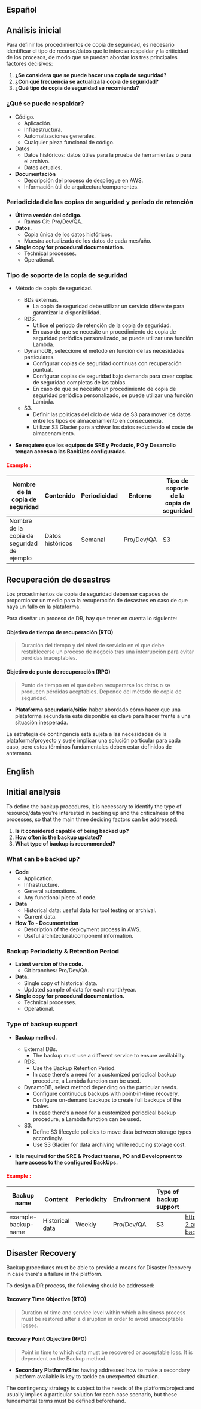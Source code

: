 ## Español

## Análisis inicial

Para definir los procedimientos de copia de seguridad, es necesario identificar el tipo de recurso/datos que le interesa respaldar y la criticidad de los procesos, de modo que se puedan abordar los tres principales factores decisivos:
1. **¿Se considera que se puede hacer una copia de seguridad?**
2. **¿Con qué frecuencia se actualiza la copia de seguridad?**
3. **¿Qué tipo de copia de seguridad se recomienda?**

### ¿Qué se puede respaldar?

- Código.
	- Aplicación.
    - Infraestructura.
    - Automatizaciones generales.
    - Cualquier pieza funcional de código.
- Datos
	- Datos históricos: datos útiles para la prueba de herramientas o para el archivo.
	- Datos actuales.
- **Documentación**
	- Descripción del proceso de despliegue en AWS.
    - Información útil de arquitectura/componentes.

### Periodicidad de las copias de seguridad y período de retención

- **Última versión del código.**
	- Ramas Git: Pro/Dev/QA.
- **Datos.**
	- Copia única de los datos históricos.
    - Muestra actualizada de los datos de cada mes/año.
- **Single copy for procedural documentation.**
	- Technical processes.
    - Operational.

### Tipo de soporte de la copia de seguridad

- Método de copia de seguridad.
	- BDs externas.
    	- La copia de seguridad debe utilizar un servicio diferente para garantizar la disponibilidad.
    - RDS.
    	- Utilice el período de retención de la copia de seguridad.
        - En caso de que se necesite un procedimiento de copia de seguridad periódica personalizado, se puede utilizar una función Lambda.
    - DynamoDB, seleccione el método en función de las necesidades particulares.
    	- Configurar copias de seguridad continuas con recuperación puntual.
        - Configurar copias de seguridad bajo demanda para crear copias de seguridad completas de las tablas.
        - En caso de que se necesite un procedimiento de copia de seguridad periódica personalizado, se puede utilizar una función Lambda.
	- S3.
    	- Definir las políticas del ciclo de vida de S3 para mover los datos entre los tipos de almacenamiento en consecuencia.
    	- Utilizar S3 Glacier para archivar los datos reduciendo el coste de almacenamiento.
        
- **Se requiere que los equipos de SRE y Producto, PO y Desarrollo tengan acceso a las BackUps configuradas.**

#### <b><span style="color:red"> Example :</span></b>
 
 | Nombre de la copia de seguridad | Contenido | Periodicidad | Entorno | Tipo de soporte de la copia de seguridad | Ubicación 
 |--|--|--|--|--|--|
 |Nombre de la copia de seguridad de ejemplo | Datos históricos | Semanal | Pro/Dev/QA | S3 |https://s3.us-west-2.amazonaws.com/mybucket/example-backup-name.
 
 ## Recuperación de desastres
 
 Los procedimientos de copia de seguridad deben ser capaces de proporcionar un medio para la recuperación de desastres en caso de que haya un fallo en la plataforma.
 
 Para diseñar un proceso de DR, hay que tener en cuenta lo siguiente: 
  #### Objetivo de tiempo de recuperación (RTO)
 > Duración del tiempo y del nivel de servicio en el que debe restablecerse un proceso de negocio tras una interrupción para evitar pérdidas inaceptables.
 #### Objetivo de punto de recuperación (RPO)
 > Punto de tiempo en el que deben recuperarse los datos o se producen pérdidas aceptables. Depende del método de copia de seguridad.
 - **Plataforma secundaria/sitio**: haber abordado cómo hacer que una plataforma secundaria esté disponible es clave para hacer frente a una situación inesperada.
 
 La estrategia de contingencia está sujeta a las necesidades de la plataforma/proyecto y suele implicar una solución particular para cada caso, pero estos términos fundamentales deben estar definidos de antemano.




## English

## Initial analysis

To define the backup procedures, it is necessary to identify the type of resource/data you're interested in backing up and the criticalness of the processes, so that the main three deciding factors can be addressed:
1. **Is it considered capable of being backed up?**
2. **How often is the backup updated?**
3. **What type of backup is recommended?**

### What can be backed up?

- **Code**
	- Application.
    - Infrastructure.
    - General automations.
    - Any functional piece of code.
- **Data**
	- Historical data: useful data for tool testing or archival.
	- Current data.
- **How To - Documentation**
	- Description of the deployment process in AWS.
    - Useful architectural/component information.

### Backup Periodicity & Retention Period

- **Latest version of the code.**
	- Git branches: Pro/Dev/QA.
- **Data.**
	- Single copy of historical data.
    - Updated sample of data for each month/year.
- **Single copy for procedural documentation.**
	- Technical processes.
    - Operational.

### Type of backup support

- **Backup method.**
	- External DBs.
    	- The backup must use a different service to ensure availability.
    - RDS.
    	- Use the Backup Retention Period.
        - In case there's a need for a customized periodical backup procedure, a Lambda function can be used.
    - DynamoDB, select method depending on the particular needs.
    	- Configure continuous backups with point-in-time recovery.
        - Configure on-demand backups to create full backups of the tables.
        - In case there's a need for a customized periodical backup procedure, a Lambda function can be used.
	- S3.
    	- Define S3 lifecycle policies to move data between storage types accordingly.
    	- Use S3 Glacier for data archiving while reducing storage cost.
        
- **It is required for the SRE & Product teams, PO and Development to have access to the configured BackUps.**

####  <b><span style="color:red"> Example :</span></b>
 
 | Backup name | Content | Periodicity | Environment | Type of backup support | Location | 
 |--|--|--|--|--|--|
 |example-backup-name | Historical data | Weekly| Pro/Dev/QA | S3 |https://s3.us-west-2.amazonaws.com/mybucket/example-backup-name.
 
 ## Disaster Recovery
 
 Backup procedures must be able to provide a means for Disaster Recovery in case there's a failure in the platform.
 
 To design a DR process, the following should be addressed: 
  #### Recovery Time Objective (RTO)
 > Duration of time and service level within which a business process must be restored after a disruption in order to avoid unacceptable losses.
 #### Recovery Point Objective (RPO)
 > Point in time to which data must be recovered or acceptable loss. It is dependent on the Backup method.
 - **Secondary Platform/Site**: having addressed how to make a secondary platform available is key to tackle an unexpected situation.
 
 The contingency strategy is subject to the needs of the platform/project and usually implies a particular solution for each case scenario, but these fundamental terms must be defined beforehand.
